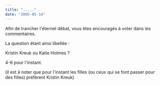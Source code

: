 ```yaml
---
title: "....."
date: "2005-05-14"
---
```


Afin de trancher l'éternel débat, vous êtes encouragés à voter dans les commentaires.

La question étant ainsi libellée :

Kristin Kreuk ou Katie Holmes ?

4-6 pour l'instant.

(il est à noter que pour l'instant les filles (ou ceux qui se font passer pour des filles) préfèrent Kristin Kreuk)
